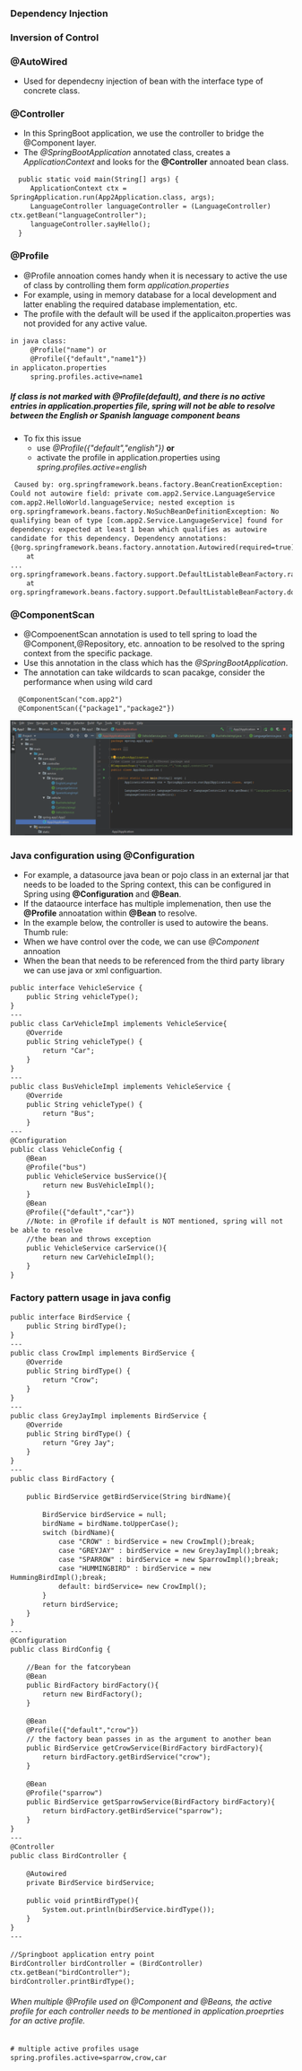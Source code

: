 ### Dependency Injection

### Inversion of Control

### @AutoWired
 - Used for dependecny injection of bean with the interface type of concrete class.
  
### @Controller
 - In this SpringBoot application, we use the controller to bridge the @Component layer.
 - The *@SpringBootApplication* annotated class, creates a *ApplicationContext* and looks for the **@Controller** annoated bean class.
```
  public static void main(String[] args) {
     ApplicationContext ctx = SpringApplication.run(App2Application.class, args);
     LanguageController languageController = (LanguageController) ctx.getBean("languageController");
     languageController.sayHello();
  }
```
 
### @Profile
   - @Profile annoation comes handy when it is necessary to active the use of class by controlling them form *application.properties*
   - For example, using in memory database for a local development and latter enabling the required database implementation, etc.
   - The profile with the default will be used if the applicaiton.properties was not provided for any active value. 
   ```
   in java class:
        @Profile("name") or
        @Profile({"default","name1"})
   in applicaton.properties
        spring.profiles.active=name1
   ```
##### If class is not marked with *@Profile(default)*, and there is no active entries in application.properties file, spring will not be able to resolve between the English or Spanish language component beans
 - To fix this issue 
 	- use *@Profile({"default","english"})* **or**
	- activate the profile in application.properties using *spring.profiles.active=english*
```
 Caused by: org.springframework.beans.factory.BeanCreationException: Could not autowire field: private com.app2.Service.LanguageService com.app2.HelloWorld.languageService; nested exception is org.springframework.beans.factory.NoSuchBeanDefinitionException: No qualifying bean of type [com.app2.Service.LanguageService] found for dependency: expected at least 1 bean which qualifies as autowire candidate for this dependency. Dependency annotations: {@org.springframework.beans.factory.annotation.Autowired(required=true)}
	at 
...
org.springframework.beans.factory.support.DefaultListableBeanFactory.raiseNoSuchBeanDefinitionException(DefaultListableBeanFactory.java:1301)
	at org.springframework.beans.factory.support.DefaultListableBeanFactory.doResolveDependency(DefaultListableBeanFactory.java:1047)
```

### @ComponentScan
  - @CompoenentScan annotation is used to tell spring to load the @Component,@Repository, etc. annoation to be resolved to the spring context from the specific package.
  - Use this annotation in the class which has the *@SpringBootApplication*.
  - The annotation can take wildcards to scan pacakge, consider the performance when using wild card
```
  @ComponentScan("com.app2") 
  @ComponentScan({"package1","package2"})
```
![Image](Sb_ComponentScan.png)

### Java configuration using @Configuration
  - For example, a datasource java bean or pojo class in an external jar that needs to be loaded to the Spring context, this can be configured in Spring using **@Configuration** and **@Bean**.
  - If the dataource interface has multiple implemenation, then use the **@Profile** annoatation within **@Bean** to resolve.
  - In the example below, the controller is used to autowire the beans.
Thumb rule:
  - When we have control over the code, we can use *@Component* annoation
  - When the bean that needs to be referenced from the third party library we can use java or xml configuartion.

```
public interface VehicleService {
    public String vehicleType();
}
---
public class CarVehicleImpl implements VehicleService{
    @Override
    public String vehicleType() {
        return "Car";
    }
}
---
public class BusVehicleImpl implements VehicleService {
    @Override
    public String vehicleType() {
        return "Bus";
    }
---
@Configuration
public class VehicleConfig {
    @Bean
    @Profile("bus")
    public VehicleService busService(){
        return new BusVehicleImpl();
    }
    @Bean
    @Profile({"default","car"}) 
    //Note: in @Profile if default is NOT mentioned, spring will not be able to resolve 
    //the bean and throws exception
    public VehicleService carService(){
        return new CarVehicleImpl();
    }
}
```

### Factory pattern usage in java config
```
public interface BirdService {
    public String birdType();
}
---
public class CrowImpl implements BirdService {
    @Override
    public String birdType() {
        return "Crow";
    }
}
---
public class GreyJayImpl implements BirdService {
    @Override
    public String birdType() {
        return "Grey Jay";
    }
}
---
public class BirdFactory {

    public BirdService getBirdService(String birdName){

        BirdService birdService = null;
        birdName = birdName.toUpperCase();
        switch (birdName){
            case "CROW" : birdService = new CrowImpl();break;
            case "GREYJAY" : birdService = new GreyJayImpl();break;
            case "SPARROW" : birdService = new SparrowImpl();break;
            case "HUMMINGBIRD" : birdService = new HummingBirdImpl();break;
            default: birdService= new CrowImpl();
        }
        return birdService;
    }
}
---
@Configuration
public class BirdConfig {

    //Bean for the fatcorybean
    @Bean
    public BirdFactory birdFactory(){
        return new BirdFactory();
    }

    @Bean
    @Profile({"default","crow"})
    // the factory bean passes in as the argument to another bean
    public BirdService getCrowService(BirdFactory birdFactory){
        return birdFactory.getBirdService("crow");
    }

    @Bean
    @Profile("sparrow")
    public BirdService getSparrowService(BirdFactory birdFactory){
        return birdFactory.getBirdService("sparrow");
    }
}
---
@Controller
public class BirdController {

    @Autowired
    private BirdService birdService;

    public void printBirdType(){
        System.out.println(birdService.birdType());
    }
}
---

//Springboot application entry point
BirdController birdController = (BirdController) ctx.getBean("birdController");
birdController.printBirdType();

```

###### When multiple @Profile used on @Component and @Beans, the active profile for each controller needs to be mentioned in  *application.proeprties* for an active profile.
```
# multiple active profiles usage
spring.profiles.active=sparrow,crow,car
```


